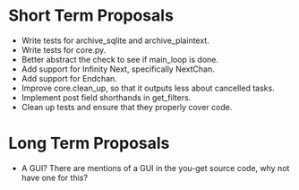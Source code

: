 Short Term Proposals
====================
* Write tests for archive_sqlite and archive_plaintext.
* Write tests for core.py.
* Better abstract the check to see if main_loop is done.
* Add support for Infinity Next, specifically NextChan.
* Add support for Endchan.
* Improve core.clean_up, so that it outputs less about cancelled tasks.
* Implement post field shorthands in get_filters.
* Clean up tests and ensure that they properly cover code.


Long Term Proposals
===================
* A GUI? There are mentions of a GUI in the you-get source code, why not have one for this?
